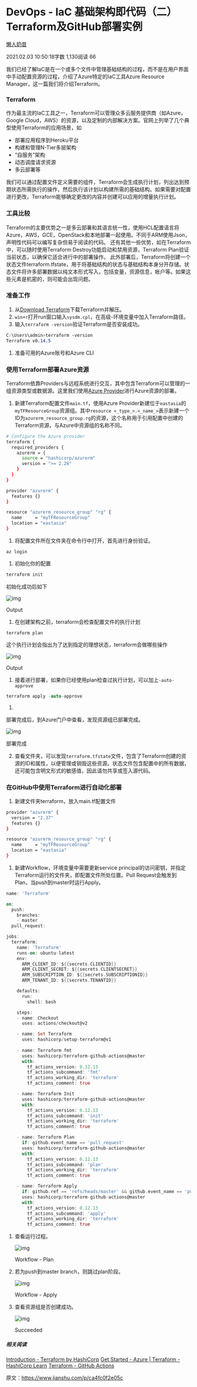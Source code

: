 # DevOps - IaC 基础架构即代码（二）Terraform及GitHub部署实例

[懒人奶昔](https://www.jianshu.com/u/f05b09935765)

2021.02.03 10:50:18字数 1,130阅读 66

我们已经了解IaC是在一个或多个文件中管理基础结构的过程，而不是在用户界面中手动配置资源的过程，介绍了Azure特定的IaC工具Azure Resource Manager，这一篇我们将介绍Terraform。



### Terraform

作为最主流的IaC工具之一，Terraform可以管理众多云服务提供商（如Azure，Google Cloud，AWS）的资源，以及定制的内部解决方案。官网上列举了几个典型使用Terraform的应用场景，如

- 部署应用程序到Heroku平台
- 构建和管理N-Tier多层架构
- “自服务”架构
- 动态调度请求资源
- 多云部署等

我们可以通过配置文件定义需要的组件，Terraform会生成执行计划，列出达到预期状态所需执行的操作，然后执行该计划以构建所需的基础结构。如果需要对配置进行更改，Terraform能够确定更改的内容并创建可以应用的增量执行计划。



### 工具比较

Terraform的主要优势之一是多云部署和其语言统一性，使用HCL配置语言将Azure，AWS，GCE，OpenStack和本地部署一起使用。不同于ARM使用Json，声明性代码可以编写复杂但易于阅读的代码。
还有其他一些优势，如在Terraform中，可以随时使用Terraform Destroy功能启动和禁用资源，Terraform Plan验证当前状态，以确保它适合进行中的部署操作。
此外部署后，Terraform将创建一个状态文件terraform.tfstate，用于将基础结构的状态与基础结构本身分开存储。状态文件将许多部署数据以纯文本形式写入，包括变量，资源信息，帐户等。如果这些元素是机密的，则可能会出现问题。



### 准备工作

1. 从[Download Terraform](https://links.jianshu.com/go?to=https%3A%2F%2Fwww.terraform.io%2Fdownloads.html)下载Terraform并解压。
2. `win+r`打开run窗口输入`sysdm.cpl`，在高级-环境变量中加入Terraform路径。
3. 输入`terraform -version`验证Terraform是否安装成功。



```css
C:\Users\admin>terraform -version
Terraform v0.14.5
```

1. 准备可用的Azure账号和Azure CLI

   

### 使用Terraform部署Azure资源

Terraform依靠Providers与远程系统进行交互，其中包含Terraform可以管理的一组资源类型或数据源。这里我们使用[Azure Provider](https://links.jianshu.com/go?to=https%3A%2F%2Fregistry.terraform.io%2Fproviders%2Fhashicorp%2Fazurerm%2Flatest%2Fdocs)进行Azure资源的部署。

1. 新建Terraform配置文件`main.tf`，使用Azure Provider新建位于`eastasia`的`myTFResourceGroup`资源组。其中`resource <_type_>.<_name_>`表示新建一个ID为`azurerm_resource_group.rg`的资源，这个名称用于引用配置中创建的Terraform资源，与Azure中资源组的名称不同。



```bash
# Configure the Azure provider
terraform {
  required_providers {
    azurerm = {
      source = "hashicorp/azurerm"
      version = ">= 2.26"
    }
  }
}

provider "azurerm" {
  features {}
}

resource "azurerm_resource_group" "rg" {
  name     = "myTFResourceGroup"
  location = "eastasia"
}
```

1. 将配置文件所在文件夹在命令行中打开，首先进行身份验证。



```undefined
az login
```

1. 初始化你的配置



```kotlin
terraform init
```





初始化成功后如下

![img](https://upload-images.jianshu.io/upload_images/25751752-991de184c6286341.png?imageMogr2/auto-orient/strip|imageView2/2/w/728/format/webp)

Output

1. 在创建架构之前，terraform会检查配置文件的执行计划



```undefined
terraform plan
```





这个执行计划会指出为了达到指定的理想状态，terraform会做哪些操作

![img](https://upload-images.jianshu.io/upload_images/25751752-cb66fb054cf461a8.png?imageMogr2/auto-orient/strip|imageView2/2/w/701/format/webp)

Output

1. 接着进行部署，如果你已经使用plan检查过执行计划，可以加上`-auto-approve`



```cpp
terraform apply -auto-approve
```

1. 

   

   部署完成后，到Azure门户中查看，发现资源组已部署完成。

   ![img](https://upload-images.jianshu.io/upload_images/25751752-0b6fc7a96486b6ed.png?imageMogr2/auto-orient/strip|imageView2/2/w/1200/format/webp)

   部署完成

2. 查看文件夹，可以发现`terraform.tfstate`文件，包含了Terraform创建的资源的ID和属性，以便管理或销毁这些资源。状态文件包含配置中的所有数据，还可能包含明文形式的敏感值，因此请勿共享或签入源代码。

### 在GitHub中使用Terraform进行自动化部署

1. 新建文件夹terraform，放入main.tf配置文件



```bash
provider "azurerm" {
  version = "2.37"
  features {}
}

resource "azurerm_resource_group" "rg" {
  name     = "myTFResourceGroup"
  location = "eastasia"
}
```

1. 新建Workflow，环境变量中需要更新service principal的访问密钥，并指定Terraform运行的文件夹，即配置文件所处位置。Pull Request会触发到Plan，当push到master时运行Apply。



```dart
name: 'Terraform'

on:
  push:
    branches:
    - master
  pull_request:

jobs:
  terraform:
    name: 'Terraform'
    runs-on: ubuntu-latest
    env:
      ARM_CLIENT_ID: ${{secrets.CLIENTID}}
      ARM_CLIENT_SECRET: ${{secrets.CLIENTSECRET}}
      ARM_SUBSCRIPTION_ID: ${{secrets.SUBSCRIPTIONID}}
      ARM_TENANT_ID: ${{secrets.TENANTID}}

    defaults:
      run:
        shell: bash

    steps:
    - name: Checkout
      uses: actions/checkout@v2

    - name: Set Terraform
      uses: hashicorp/setup-terraform@v1
   
    - name: Terraform fmt
      uses: hashicorp/terraform-github-actions@master
      with:
        tf_actions_version: 0.12.13
        tf_actions_subcommand: 'fmt'
        tf_actions_working_dir: 'terraform'
        tf_actions_comment: true

    - name: Terraform Init
      uses: hashicorp/terraform-github-actions@master
      with:
        tf_actions_version: 0.12.13
        tf_actions_subcommand: 'init'
        tf_actions_working_dir: 'terraform'
        tf_actions_comment: true

    - name: Terraform Plan
      if: github.event_name == 'pull_request'
      uses: hashicorp/terraform-github-actions@master
      with:
        tf_actions_version: 0.12.13
        tf_actions_subcommand: 'plan'
        tf_actions_working_dir: 'terraform'
        tf_actions_comment: true

    - name: Terraform Apply
      if: github.ref == 'refs/heads/master' && github.event_name == 'push'
      uses: hashicorp/terraform-github-actions@master
      with:
        tf_actions_version: 0.12.13
        tf_actions_subcommand: 'apply'
        tf_actions_working_dir: 'terraform'
        tf_actions_comment: true
```

1. 查看运行过程。

   ![img](https://upload-images.jianshu.io/upload_images/25751752-6d97c5b5be3c8b66.png?imageMogr2/auto-orient/strip|imageView2/2/w/1200/format/webp)

   Workflow - Plan

2. 若为push到master branch，则跳过plan阶段。

   ![img](https://upload-images.jianshu.io/upload_images/25751752-e7671337a6326627.png?imageMogr2/auto-orient/strip|imageView2/2/w/1200/format/webp)

   Workflow - Apply

1. 查看资源组是否创建成功。

   ![img](https://upload-images.jianshu.io/upload_images/25751752-89238ae7173eed0c.png?imageMogr2/auto-orient/strip|imageView2/2/w/1200/format/webp)

   Succeeded

##### 相关阅读

[Introduction - Terraform by HashiCorp](https://links.jianshu.com/go?to=https%3A%2F%2Fwww.terraform.io%2Fintro%2Findex.html)
[Get Started - Azure | Terraform - HashiCorp Learn](https://links.jianshu.com/go?to=https%3A%2F%2Flearn.hashicorp.com%2Fcollections%2Fterraform%2Fazure-get-started)
[Terraform - GitHub Actions](https://links.jianshu.com/go?to=https%3A%2F%2Flearn.hashicorp.com%2Ftutorials%2Fterraform%2Fgithub-actions)



原文：https://www.jianshu.com/p/ca4fc0f2e05c